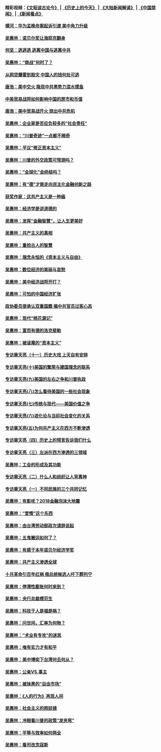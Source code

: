#### 精彩视频：[《文昭谈古论今》](http://45.76.195.252/wenzhao) | [《历史上的今天》](http://45.76.195.252/today-in-history) | [《大陆新闻解读》](http://45.76.195.252/ntdtv-comedy) | [《中国禁闻》](http://45.76.195.252/ntdtv-news) | [《新闻看点》](http://45.76.195.252/news-insight) 

 #### [横河：华为孟晚舟案起诉引渡 美中角力升级](../pages/nsc423/n11027230.md?t=02140937) 

#### [吴惠林：诺贝尔奖让海耶克翻身](../pages/nsc423/n10890049.md?t=02140937) 

#### [何坚：逃逃逃 逃离中国与逃离中共](../pages/nsc423/n10592891.md?t=02140937) 

#### [吴惠林：“商战”何时了？](../pages/nsc423/n10573558.md?t=02140937) 

#### [从网贷爆雷到股灾 中国人的钱何处可逃](../pages/nsc423/n10572800.md?t=02140937) 

#### [唐浩：美中交火 隐现中共黑势力混水摸鱼](../pages/nsc423/n10544040.md?t=02140937) 

#### [中美贸易战将如何影响中国的房市和币值](../pages/nsc423/n10543697.md?t=02140937) 

#### [唐浩：美中贸易战开火 烧出中共危机](../pages/nsc423/n10540126.md?t=02140937) 

#### [吴惠林：企业家是否应负较多的“社会责任”](../pages/nsc423/n10535022.md?t=02140937) 

#### [吴惠林：“川普奇迹”一点都不稀奇](../pages/nsc423/n10512808.md?t=02140937) 

#### [吴惠林：平议“修正资本主义”](../pages/nsc423/n10495724.md?t=02140937) 

#### [吴惠林：川普的外交政策可预测吗？](../pages/nsc423/n10462387.md?t=02140937) 

#### [吴惠林：“全球化”会终结吗？](../pages/nsc423/n10452838.md?t=02140937) 

#### [吴惠林：有“德”才能走向民主化金融创新之路](../pages/nsc423/n10432292.md?t=02140937) 

#### [获奖作家：这共产主义是一种癌](../pages/nsc423/n10431541.md?t=02140937) 

#### [吴惠林：经济学是讲道德的](../pages/nsc423/n10398014.md?t=02140937) 

#### [吴惠林：发挥“金融智慧”，让人生更美好](../pages/nsc423/n10375019.md?t=02140937) 

#### [吴惠林：共产主义的真相](../pages/nsc423/n10351394.md?t=02140937) 

#### [吴惠林：重拾古人的智慧](../pages/nsc423/n10337691.md?t=02140937) 

#### [吴惠林：理念永恒的《资本主义与自由》](../pages/nsc423/n10316274.md?t=02140937) 

#### [吴惠林：数位经济的美丽与哀愁](../pages/nsc423/n10292946.md?t=02140937) 

#### [吴惠林：美中经济战将开打？](../pages/nsc423/n10258825.md?t=02140937) 

#### [吴惠林：可怕的中国经济扩张](../pages/nsc423/n10219147.md?t=02140937) 

#### [政协委员提承认双重国籍 揭中共官员过客心态](../pages/nsc423/n10208809.md?t=02140937) 

#### [吴惠林：现代“桃花源记”](../pages/nsc423/n10185234.md?t=02140937) 

#### [吴惠林：富而有德的洛克斐勒](../pages/nsc423/n10142264.md?t=02140937) 

#### [吴惠林：被诬蔑的“资本主义”](../pages/nsc423/n10124816.md?t=02140937) 

#### [专访章天亮（十一）历史大戏 上天自有安排](../pages/nsc423/n10094905.md?t=02140937) 

#### [专访章天亮(十)美国的繁荣与建国理念的联系](../pages/nsc423/n10094899.md?t=02140937) 

#### [专访章天亮(九)美国的左右之争和川普执政](../pages/nsc423/n10094889.md?t=02140937) 

#### [专访章天亮(八)怎么看待美国的一些社会现象](../pages/nsc423/n10094857.md?t=02140937) 

#### [专访章天亮(七)传统与现代——美国价值之争](../pages/nsc423/n10093140.md?t=02140937) 

#### [专访章天亮(六)进化论与当前社会变化的关系](../pages/nsc423/n10092036.md?t=02140937) 

#### [专访章天亮(五)为何共产主义在西方不断渗透](../pages/nsc423/n10083620.md?t=02140937) 

#### [专访章天亮（四）历史上的预言告诉我们什么](../pages/nsc423/n10083606.md?t=02140937) 

#### [专访章天亮（三）左派在西方渗透的三领域](../pages/nsc423/n10081115.md?t=02140937) 

#### [吴惠林：工会的形成及其功能](../pages/nsc423/n10080633.md?t=02140937) 

#### [专访章天亮（二）什么人和组织让人背离神](../pages/nsc423/n10076637.md?t=02140937) 

#### [专访章天亮（一）不同民族的三个共同记忆](../pages/nsc423/n10074188.md?t=02140937) 

#### [吴惠林：有影呒？2018金融泡沫大地震](../pages/nsc423/n10040534.md?t=02140937) 

#### [吴惠林：“爱情”这个东西](../pages/nsc423/n10019423.md?t=02140937) 

#### [吴惠林：由台湾劳动部政次请辞说起](../pages/nsc423/n9979679.md?t=02140937) 

#### [吴惠林：五鬼搬运如何了？](../pages/nsc423/n9925338.md?t=02140937) 

#### [吴惠林：有感于本年诺贝尔经济学奖](../pages/nsc423/n9871883.md?t=02140937) 

#### [吴惠林：共产主义渗透全球](../pages/nsc423/n9812748.md?t=02140937) 

#### [十月革命引百年红祸 俄总统候选人吁下葬列宁](../pages/nsc423/n9810182.md?t=02140937) 

#### [吴惠林：停滞性膨胀何时来到？](../pages/nsc423/n9764136.md?t=02140937) 

#### [吴惠林：央行总裁模范生](../pages/nsc423/n9728134.md?t=02140937) 

#### [吴惠林：科技于人是福是祸？](../pages/nsc423/n9672982.md?t=02140937) 

#### [吴惠林：问世间，汇率为何物？](../pages/nsc423/n9621788.md?t=02140937) 

#### [吴惠林：“术业有专攻”的迷思](../pages/nsc423/n9580363.md?t=02140937) 

#### [吴惠林：唯有实力才有和平](../pages/nsc423/n9529599.md?t=02140937) 

#### [吴惠林：美中博奕下台湾何去何从？](../pages/nsc423/n9483598.md?t=02140937) 

#### [吴惠林：公亲VS.事主](../pages/nsc423/n9425637.md?t=02140937) 

#### [吴惠林：被抹黑的“自由市场”](../pages/nsc423/n9351545.md?t=02140937) 

#### [吴惠林：《人的行为》再现人间](../pages/nsc423/n9296339.md?t=02140937) 

#### [吴惠林：社会主义的照妖镜](../pages/nsc423/n9243460.md?t=02140937) 

#### [吴惠林：冷眼看川普的政策“发夹弯”](../pages/nsc423/n9120684.md?t=02140937) 

#### [吴惠林：平等与效率如何两全](../pages/nsc423/n9075430.md?t=02140937) 

#### [吴惠林：看司改念寇斯](../pages/nsc423/n9024915.md?t=02140937) 

